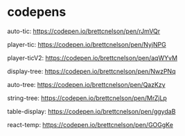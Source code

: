 # codepens
auto-tic: https://codepen.io/brettcnelson/pen/rJmVQr

player-tic: https://codepen.io/brettcnelson/pen/NyjNPG

player-ticV2: https://codepen.io/brettcnelson/pen/aqWYvM

display-tree: https://codepen.io/brettcnelson/pen/NwzPNq

auto-tree: https://codepen.io/brettcnelson/pen/QazKzy

string-tree: https://codepen.io/brettcnelson/pen/MrZjLp

table-display: https://codepen.io/brettcnelson/pen/ggydaB

react-temp: https://codepen.io/brettcnelson/pen/GOGgKe
